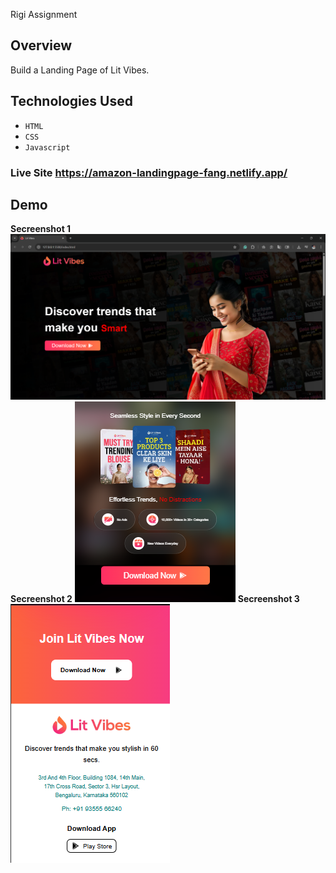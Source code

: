 Rigi Assignment


## Overview

Build a Landing Page of Lit Vibes.


## Technologies Used

- `HTML`
- `CSS`
- `Javascript`

### **Live Site**   https://amazon-landingpage-fang.netlify.app/



## Demo 
**Secreenshot 1** 
![Screenshot 1](https://github.com/therishabhshrivastava/Rigi-assignment/blob/main/assets/readme-demo/Screenshot%20(22).png)
**Secreenshot 2** 
![Screenshot 2](https://github.com/therishabhshrivastava/Rigi-assignment/blob/main/assets/readme-demo/Screenshot%202025-04-24%20114335.png)
**Secreenshot 3** 
![Screenshot 3](https://github.com/therishabhshrivastava/Rigi-assignment/blob/main/assets/readme-demo/Screenshot%202025-04-24%20114357.png)

